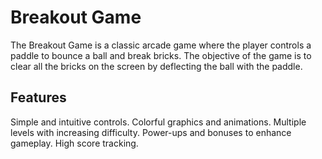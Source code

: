 # Breakout Game
The Breakout Game is a classic arcade game where the player controls a paddle to bounce a ball and break bricks. 
The objective of the game is to clear all the bricks on the screen by deflecting the ball with the paddle.

## Features

Simple and intuitive controls.
Colorful graphics and animations.
Multiple levels with increasing difficulty.
Power-ups and bonuses to enhance gameplay.
High score tracking.

